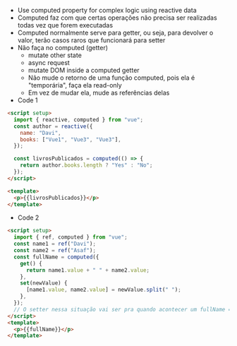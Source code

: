 - Use computed property for complex logic using reactive data
- Computed faz com que certas operações não precisa ser realizadas todas vez que forem executadas
- Computed normalmente serve para getter, ou seja, para devolver o valor, terão casos raros que funcionará para setter
- Não faça no computed (getter)
  - mutate other state
  - async request
  - mutate DOM inside a computed getter
  - Não mude o retorno de uma função computed, pois ela é "temporária", faça ela read-only
  - Em vez de mudar ela, mude as referências delas
- Code 1

```html
<script setup>
  import { reactive, computed } from "vue";
  const author = reactive({
    name: "Davi",
    books: ["Vue1", "Vue3", "Vue3"],
  });

  const livrosPublicados = computed(() => {
    return author.books.length ? "Yes" : "No";
  });
</script>

<template>
  <p>{{livrosPublicados}}</p>
</template>
```

- Code 2

```html
<script setup>
  import { ref, computed } from "vue";
  const name1 = ref("Davi");
  const name2 = ref("Asaf");
  const fullName = computed({
    get() {
      return name1.value + " " + name2.value;
    },
    set(newValue) {
      [name1.value, name2.value] = newValue.split(" ");
    },
  });
  // O setter nessa situação vai ser pra quando acontecer um fullName = "Franciele Curvelo" por exemplo
</script>
<template>
  <p>{{fullName}}</p>
</template>
```
